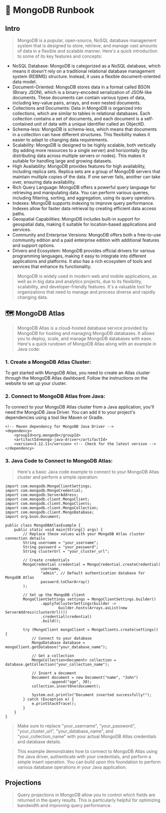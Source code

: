 # 🍃 MongoDB Runbook



## Intro
> MongoDB is a popular, open-source, NoSQL database management system that is designed to store, retrieve, and manage vast amounts of data in a flexible and scalable manner. Here's a quick introduction to some of its key features and concepts:

- NoSQL Database: MongoDB is categorized as a NoSQL database, which means it doesn't rely on a traditional relational database management system (RDBMS) structure. Instead, it uses a flexible document-oriented data model.
- Document-Oriented: MongoDB stores data in a format called BSON (Binary JSON), which is a binary-encoded serialization of JSON-like documents. These documents can contain various types of data, including key-value pairs, arrays, and even nested documents.
- Collections and Documents: Data in MongoDB is organized into collections, which are similar to tables in relational databases. Each collection contains a set of documents, and each document is a self-contained unit of data with a unique identifier called an ObjectID.
- Schema-less: MongoDB is schema-less, which means that documents in a collection can have different structures. This flexibility makes it easier to adapt to changing data requirements.
- Scalability: MongoDB is designed to be highly scalable, both vertically (by adding more resources to a single server) and horizontally (by distributing data across multiple servers or nodes). This makes it suitable for handling large and growing datasets.
- High Availability: MongoDB provides features for high availability, including replica sets. Replica sets are a group of MongoDB servers that maintain multiple copies of the data. If one server fails, another can take over, ensuring data availability.
- Rich Query Language: MongoDB offers a powerful query language for retrieving and manipulating data. You can perform various queries, including filtering, sorting, and aggregation, using its query operators.
- Indexes: MongoDB supports indexing to improve query performance. Indexes allow for faster data retrieval by creating efficient data access paths.
- Geospatial Capabilities: MongoDB includes built-in support for geospatial data, making it suitable for location-based applications and services.
- Community and Enterprise Versions: MongoDB offers both a free-to-use community edition and a paid enterprise edition with additional features and support options.
- Drivers and Ecosystem: MongoDB provides official drivers for various programming languages, making it easy to integrate into different applications and platforms. It also has a rich ecosystem of tools and services that enhance its functionality.

> MongoDB is widely used in modern web and mobile applications, as well as in big data and analytics projects, due to its flexibility, scalability, and developer-friendly features. It's a valuable tool for organizations that need to manage and process diverse and rapidly changing data.

## 🗺️ MongoDB Atlas
> MongoDB Atlas is a cloud-hosted database service provided by MongoDB for hosting and managing MongoDB databases. It allows you to deploy, scale, and manage MongoDB databases with ease. Here's a quick rundown of MongoDB Atlas along with an example in Java code:

### 1. Create a MongoDB Atlas Cluster:

To get started with MongoDB Atlas, you need to create an Atlas cluster through the MongoDB Atlas dashboard. Follow the instructions on the website to set up your cluster.

### 2. Connect to MongoDB Atlas from Java:

To connect to your MongoDB Atlas cluster from a Java application, you'll need the MongoDB Java Driver. You can add it to your project's dependencies using a tool like Maven or Gradle.

```
<!-- Maven dependency for MongoDB Java Driver -->
<dependency>
    <groupId>org.mongodb</groupId>
    <artifactId>mongo-java-driver</artifactId>
    <version>3.12.11</version> <!-- Check for the latest version -->
</dependency>
```

### 3. Java Code to Connect to MongoDB Atlas:

> Here's a basic Java code example to connect to your MongoDB Atlas cluster and perform a simple operation:

```
import com.mongodb.MongoClientSettings;
import com.mongodb.MongoCredential;
import com.mongodb.ServerAddress;
import com.mongodb.client.MongoClient;
import com.mongodb.client.MongoClients;
import com.mongodb.client.MongoCollection;
import com.mongodb.client.MongoDatabase;
import org.bson.Document;

public class MongoDBAtlasExample {
    public static void main(String[] args) {
        // Replace these values with your MongoDB Atlas cluster connection details
        String username = "your_username";
        String password = "your_password";
        String clusterUrl = "your_cluster_url";

        // Create credentials
        MongoCredential credential = MongoCredential.createCredential(
                username,
                "admin", // Default authentication database for MongoDB Atlas
                password.toCharArray()
        );

        // Set up the MongoDB client
        MongoClientSettings settings = MongoClientSettings.builder()
                .applyToClusterSettings(builder ->
                        builder.hosts(Arrays.asList(new ServerAddress(clusterUrl))))
                .credential(credential)
                .build();

        try (MongoClient mongoClient = MongoClients.create(settings)) {
            // Connect to your database
            MongoDatabase database = mongoClient.getDatabase("your_database_name");

            // Get a collection
            MongoCollection<Document> collection = database.getCollection("your_collection_name");

            // Insert a document
            Document document = new Document("name", "John")
                    .append("age", 30);
            collection.insertOne(document);

            System.out.println("Document inserted successfully!");
        } catch (Exception e) {
            e.printStackTrace();
        }
    }
}
```

> Make sure to replace "your_username", "your_password", "your_cluster_url", "your_database_name", and "your_collection_name" with your actual MongoDB Atlas credentials and database details.

> This example demonstrates how to connect to MongoDB Atlas using the Java driver, authenticate with your credentials, and perform a simple insert operation. You can build upon this foundation to perform various database operations in your Java application.


## Projections

> Query projections in MongoDB allow you to control which fields are returned in the query results. This is particularly helpful for optimizing bandwidth and improving query performance.